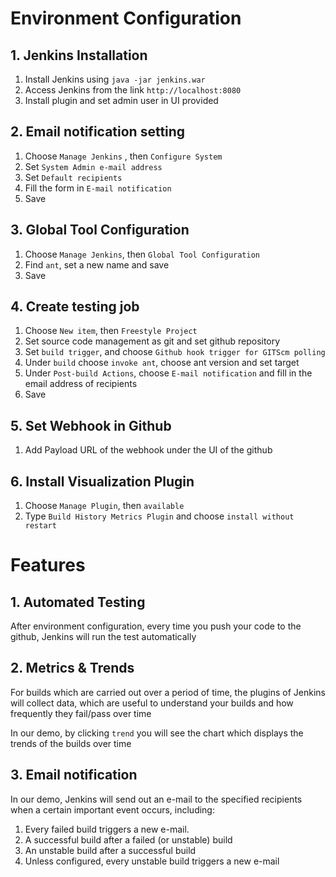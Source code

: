 # Environment Configuration 

## 1. Jenkins Installation
1. Install Jenkins using `java -jar jenkins.war`
2. Access Jenkins from the link `http://localhost:8080`
3. Install plugin and set admin user in UI provided

## 2. Email notification setting
1. Choose `Manage Jenkins` , then `Configure System`
2. Set `System Admin e-mail address`
3. Set `Default recipients`
4. Fill the form in `E-mail notification`
5. Save

## 3. Global Tool Configuration
1. Choose `Manage Jenkins`, then `Global Tool Configuration`
2. Find `ant`, set a new name and save
3. Save

## 4. Create testing job
1. Choose `New item`, then `Freestyle Project`
2. Set source code management as git and set github repository
3. Set `build trigger`, and choose `Github hook trigger for GITScm polling`
4. Under `build` choose `invoke ant`, choose ant version and set target
5. Under `Post-build Actions`, choose `E-mail notification` and fill in the email address of recipients
6. Save

## 5. Set Webhook in Github
1. Add Payload URL of the webhook under the UI of the github

## 6. Install Visualization Plugin
1. Choose `Manage Plugin`, then `available`
2. Type `Build History Metrics Plugin` and choose `install without restart`

# Features
## 1. Automated Testing
After environment configuration, every time you push your code to the github, Jenkins will run the test automatically

## 2. Metrics & Trends
For builds which are carried out over a period of time, the plugins of Jenkins will collect data, which are useful to understand your builds and how frequently they fail/pass over time

In our demo, by clicking `trend` you will see the chart which displays the trends of the builds over time

## 3. Email notification
In our demo, Jenkins will send out an e-mail to the specified recipients when a certain important event occurs, including:

1. Every failed build triggers a new e-mail.
2. A successful build after a failed (or unstable) build
3. An unstable build after a successful build
4. Unless configured, every unstable build triggers a new e-mail 

